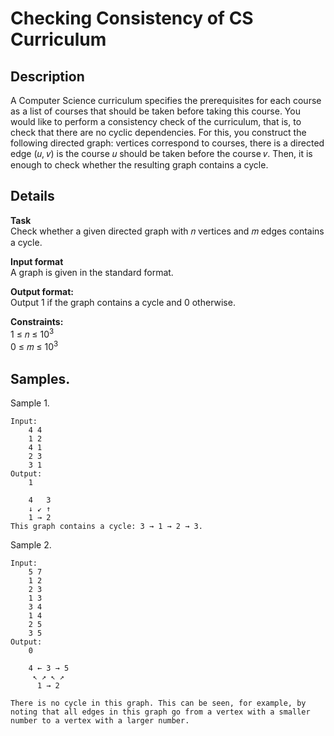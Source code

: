 # Checking Consistency of CS Curriculum

## Description 
A Computer Science curriculum specifies the prerequisites for each course as a list of courses that should be
taken before taking this course. You would like to perform a consistency check of the curriculum, that is,
to check that there are no cyclic dependencies. For this, you construct the following directed graph: vertices
correspond to courses, there is a directed edge (𝑢, 𝑣) is the course 𝑢 should be taken before the course 𝑣.
Then, it is enough to check whether the resulting graph contains a cycle.

## Details
**Task**<br>
Check whether a given directed graph with 𝑛 vertices and 𝑚 edges contains a cycle.

**Input format**<br> 
A graph is given in the standard format.

**Output format:**<br> 
Output 1 if the graph contains a cycle and 0 otherwise.

**Constraints:**<br>
1 ≤ 𝑛 ≤ 10<sup>3</sup><br>
0 ≤ 𝑚 ≤ 10<sup>3</sup>

## Samples.
Sample 1.

    Input:
        4 4
        1 2
        4 1
        2 3
        3 1
    Output:
        1
    
        4   3
        ↓ ↙ ↑
        1 → 2
    This graph contains a cycle: 3 → 1 → 2 → 3.

Sample 2.

    Input:
        5 7
        1 2
        2 3
        1 3
        3 4
        1 4
        2 5
        3 5
    Output:
        0

        4 ← 3 → 5
         ↖ ↗ ↖ ↗
          1 → 2
    
    There is no cycle in this graph. This can be seen, for example, by noting that all edges in this graph go from a vertex with a smaller number to a vertex with a larger number.
    